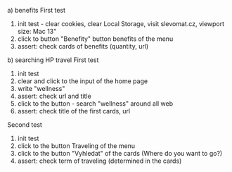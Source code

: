 a) benefits
First test
1. init test - clear cookies, clear Local Storage, visit slevomat.cz, viewport size: Mac 13"
2. click to button "Benefity" button benefits of the menu
3. assert: check cards of benefits (quantity, url)

b) searching HP travel
First test
1. init test
2. clear and click to the input of the home page
3. write "wellness"
4. assert: check url and title 
5. click to the button - search "wellness" around all web
6. assert: check title of the first cards, url 

Second test
1. init test
2. click to the button Traveling of the menu
3. click to the button "Vyhledat" of the cards (Where do you want to go?)
4. assert: check term of traveling (determined in the cards)